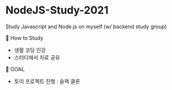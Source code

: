 # NodeJS-Study-2021
Study Javascript and Node.js on myself (w/ backend study group)

🏀 How to Study
- 생활 코딩 인강
- 스터디에서 자료 공유

🎾 GOAL
 - 토이 프로젝트 진행 : 슬랙 클론 

